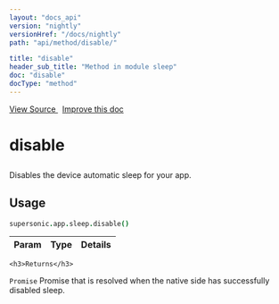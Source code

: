 ```yaml
---
layout: "docs_api"
version: "nightly"
versionHref: "/docs/nightly"
path: "api/method/disable/"

title: "disable"
header_sub_title: "Method in module sleep"
doc: "disable"
docType: "method"
---
```


<div class="improve-docs">
  <a href='http://github.com/driftyco/ionic/tree/master/dist/supersonic.js#L8539'>
    View Source
  </a>
  &nbsp;
  <a href='http://github.com/driftyco/ionic/edit/master/dist/supersonic.js#L8539'>
    Improve this doc
  </a>
</div>




<h1 class="api-title">

  disable



</h1>





Disables the device automatic sleep for your app.









## Usage
```coffeescript
supersonic.app.sleep.disable()
```


  
    

    
<table class="table" style="margin:0;">
  <thead>
    <tr>
      <th>Param</th>
      <th>Type</th>
      <th>Details</th>
    </tr>
  </thead>
  <tbody>
    
  </tbody>
</table>

    

    <h3>Returns</h3>

  <code>Promise</code> Promise that is resolved when the native side has successfully disabled sleep.


  
  
  







  






